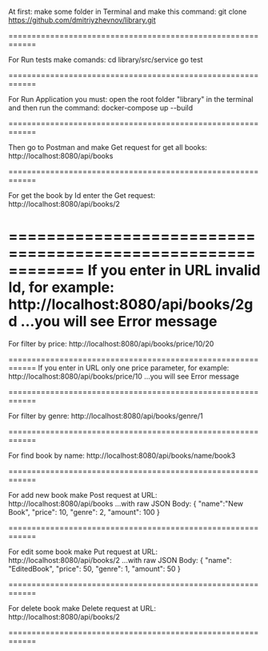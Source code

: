 At first: make some folder in Terminal and make this command:
    git clone https://github.com/dmitriyzhevnov/library.git

============================================================

For Run tests make comands:
    cd library/src/service
    go test

============================================================

For Run Application you must: open the root folder "library" in the terminal and then run the command:
    docker-compose up --build

============================================================

Then go to Postman and make Get request for get all books:
    http://localhost:8080/api/books

============================================================

For get the book by Id enter the Get request:
    http://localhost:8080/api/books/2

============================================================
If you enter in URL invalid Id, for example:
	http://localhost:8080/api/books/2gd
...you will see Error message 
============================================================

For filter by price:
    http://localhost:8080/api/books/price/10/20

============================================================
If you enter in URL only one price parameter, for example:
	http://localhost:8080/api/books/price/10
...you will see Error message 

============================================================

For filter by genre:
    http://localhost:8080/api/books/genre/1

============================================================

For find book by name:
    http://localhost:8080/api/books/name/book3

============================================================

For add new book make Post request at URL:
	http://localhost:8080/api/books
...with raw JSON Body:
{
    "name":"New Book",
    "price": 10,
    "genre": 2,
    "amount": 100
}

============================================================

For edit some book make Put request at URL:
	http://localhost:8080/api/books/2
...with raw JSON Body:
 {
        "name": "EditedBook",
        "price": 50,
        "genre": 1,
        "amount": 50
 }

============================================================

For delete book make Delete request at URL:
	http://localhost:8080/api/books/2	

============================================================
